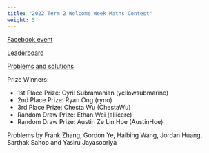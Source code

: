 ```yaml
---
title: "2022 Term 2 Welcome Week Maths Contest"
weight: 5
---
```


[Facebook event](https://www.facebook.com/events/1019246835373006)

[Leaderboard](leaderboard)

[Problems and solutions](problems_solutions.pdf)

Prize Winners:

- 1st Place Prize: Cyril Subramanian (yellowsubmarine)
- 2nd Place Prize: Ryan Ong (ryno)
- 3rd Place Prize: Chesta Wu (ChestaWu)
- Random Draw Prize: Ethan Wei (allicere)
- Random Draw Prize: Austin Ze Lin Hoe (AustinHoe)

Problems by Frank Zhang, Gordon Ye, Haibing Wang, Jordan Huang, Sarthak Sahoo and Yasiru Jayasooriya